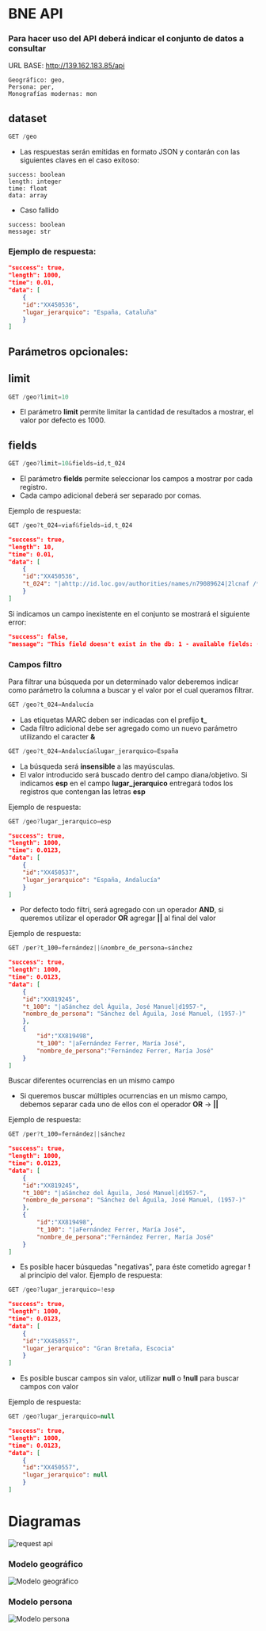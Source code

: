 # BNE API

### Para hacer uso del API deberá indicar el conjunto de datos a consultar

URL BASE: http://139.162.183.85/api
```
Geográfico: geo,
Persona: per,
Monografías modernas: mon
```

## dataset
```js
GET /geo
```
* Las respuestas serán emitidas en formato JSON y contarán con las siguientes claves en el caso exitoso:
```
success: boolean
length: integer
time: float
data: array 
```
* Caso fallido
```
success: boolean
message: str
```

### Ejemplo de respuesta:
```json
"success": true,
"length": 1000,
"time": 0.01,
"data": [
    {
    "id":"XX450536",
    "lugar_jerarquico": "España, Cataluña"
    }
]
```
## Parámetros opcionales:


## limit
```js
GET /geo?limit=10
```
* El parámetro <strong>limit</strong> permite limitar la cantidad de resultados a mostrar, el valor por defecto es 1000.

## fields

```js
GET /geo?limit=10&fields=id,t_024
```

* El parámetro <strong>fields</strong> permite seleccionar los campos a mostrar por cada registro.
* Cada campo adicional deberá ser separado por comas.

Ejemplo de respuesta:
```js
GET /geo?t_024=viaf&fields=id,t_024
```
```json
"success": true,
"length": 10,
"time": 0.01,
"data": [
    {
    "id":"XX450536",
    "t_024": "|ahttp://id.loc.gov/authorities/names/n79089624|2lcnaf /**/ |ahttp://viaf.org/viaf/316429160|2viaf"
    }
]
```

Si indicamos un campo inexistente en el conjunto se mostrará el siguiente error:

```json
"success": false,
"message": "This field doesn't exist in the db: 1 - available fields: ('id', 't_001', 't_024'..."
```

### Campos filtro

Para filtrar una búsqueda por un determinado valor deberemos indicar como parámetro la columna a buscar y el valor por el cual queramos filtrar.

```js
GET /geo?t_024=Andalucía
```

* Las etiquetas MARC deben ser indicadas con el prefijo <strong>t_</strong>
* Cada filtro adicional debe ser agregado como un nuevo parámetro utilizando el caracter <strong>&</strong>

```js
GET /geo?t_024=Andalucía&lugar_jerarquico=España
```

* La búsqueda será <strong>insensible</strong> a las mayúsculas.
* El valor introducido será buscado dentro del campo diana/objetivo. Si indicamos <strong>esp</strong> en el campo <strong>lugar_jerarquico</strong> entregará todos los registros que contengan las letras <strong>esp</strong>

Ejemplo de respuesta:
```js
GET /geo?lugar_jerarquico=esp
```
```json
"success": true,
"length": 1000,
"time": 0.0123,
"data": [
    {
    "id":"XX450537",
    "lugar_jerarquico": "España, Andalucía"
    }
]
```

* Por defecto todo filtri, será agregado con un operador <strong>AND</strong>, si queremos utilizar el operador <strong>OR</strong> agregar <strong>||</strong> al final del valor 

Ejemplo de respuesta:
```js
GET /per?t_100=fernández||&nombre_de_persona=sánchez
```
```json
"success": true,
"length": 1000,
"time": 0.0123,
"data": [
    {
    "id":"XX819245",
    "t_100": "|aSánchez del Águila, José Manuel|d1957-",
    "nombre_de_persona": "Sánchez del Águila, José Manuel, (1957-)"
    },
    {
        "id":"XX819498",
        "t_100": "|aFernández Ferrer, María José",
        "nombre_de_persona":"Fernández Ferrer, María José"
    }
]
```
Buscar diferentes ocurrencias en un mismo campo
* Si queremos buscar múltiples ocurrencias en un mismo campo, debemos separar cada uno de ellos con el operador <strong>OR</strong> -> <strong>||</strong>

Ejemplo de respuesta:
```js
GET /per?t_100=fernández||sánchez
```
```json
"success": true,
"length": 1000,
"time": 0.0123,
"data": [
    {
    "id":"XX819245",
    "t_100": "|aSánchez del Águila, José Manuel|d1957-",
    "nombre_de_persona": "Sánchez del Águila, José Manuel, (1957-)"
    },
    {
        "id":"XX819498",
        "t_100": "|aFernández Ferrer, María José",
        "nombre_de_persona":"Fernández Ferrer, María José"
    }
]
```


* Es posible hacer búsquedas "negativas", para éste cometido agregar <strong>!</strong> al principio del valor.
Ejemplo de respuesta:
```js
GET /geo?lugar_jerarquico=!esp
```
```json
"success": true,
"length": 1000,
"time": 0.0123,
"data": [
    {
    "id":"XX450557",
    "lugar_jerarquico": "Gran Bretaña, Escocia"
    }
]
```
* Es posible buscar campos sin valor, utilizar <strong>null</strong> o <strong>!null</strong> para buscar campos con valor

Ejemplo de respuesta:
```js
GET /geo?lugar_jerarquico=null
```
```json
"success": true,
"length": 1000,
"time": 0.0123,
"data": [
    {
    "id":"XX450557",
    "lugar_jerarquico": null
    }
]
```

# Diagramas

![request api](https://raw.githubusercontent.com/vgenov-py/bne_api/develop/draw/request_api.png)

### Modelo geográfico

![Modelo geográfico](https://raw.githubusercontent.com/vgenov-py/bne_api/develop/draw/geo_model.png)

### Modelo persona

![Modelo persona](https://raw.githubusercontent.com/vgenov-py/bne_api/develop/draw/per_model.png)